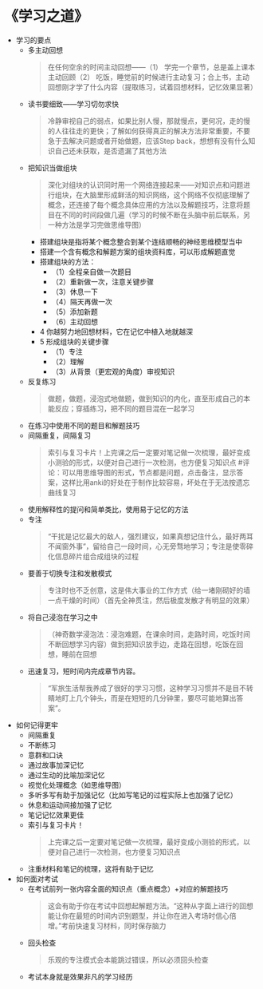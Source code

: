 # 《学习之道》
* 学习的要点
	* 多主动回想
		> 在任何空余的时间主动回想——（1） 学完一个章节，总是盖上课本主动回顾（2） 吃饭，睡觉前的时候进行主动复习；合上书，主动回想刚才学了什么内容（提取练习，试着回想材料，记忆效果显著）
	* 读书要细致——学习切勿求快
		> 冷静审视自己的弱点，如果比别人慢，那就慢点，更何况，走的慢的人往往走的更快；了解如何获得真正的解决方法非常重要，不要急于去解决问题或者开始做题，应该Step back，想想有没有什么知识自己还未获取，是否遗漏了其他方法
	* 把知识当做组块
		> 深化对组块的认识同时用一个网络连接起来——对知识点和问题进行组块，在大脑里形成鲜活的知识网络，这个网络不仅彻底理解了概念，还连接了每个概念具体应用的方法以及解题技巧，注意将题目在不同的时间段做几遍（学习的时候不断在头脑中前后联系，另一种方法是学习完做思维导图）
		* 搭建组块是指将某个概念整合到某个连结顺畅的神经思维模型当中
		* 搭建一个含有概念和解题方案的组块资料库，可以形成解题直觉
		* 搭建组块的方法：
			* （1）全程亲自做一次题目
			* （2）重新做一次，注意关键步骤
			* （3）休息一下
			* （4）隔天再做一次
			* （5）添加新题
			* （6）主动回想
		* 4 你越努力地回想材料，它在记忆中植入地就越深
		* 5 形成组块的关键步骤
			* （1）专注
			* （2）理解
			* （3）从背景（更宏观的角度）审视知识
	* 反复练习
		> 做题，做题，浸泡式地做题，做到知识的内化，直至形成自己的本能反应；穿插练习，把不同的题目混在一起学习
	* 在练习中使用不同的题目和解题技巧
	* 间隔重复，间隔复习
		> 索引与复习卡片！上完课之后一定要对笔记做一次梳理，最好变成小测验的形式，以便对自己进行一次检测，也方便复习知识点 #评论：可以用思维导图的形式，节点都是问题，点击备注，显示答案，这样比用anki的好处在于制作比较容易，坏处在于无法按遗忘曲线复习
	* 使用解释性的提问和简单类比，使用易于记忆的方法
	* 专注
		> “干扰是记忆最大的敌人，强烈建议，如果真想记住什么，最好两耳不闻窗外事”，留给自己一段时间，心无旁骛地学习；专注是使零碎化信息碎片组合成组块的过程
	* 要善于切换专注和发散模式
		> 专注时也不乏创意，这是伟大事业的工作方式（给一堵刚砌好的墙一点干燥的时间）（首先全神贯注，然后极度发散才有明显的效果）
	* 将自己浸泡在学习之中
		> （神奇数学浸泡法：浸泡难题，在课余时间，走路时间，吃饭时间不断回想学习内容）做到把知识放手边，走路在回想，吃饭在回想，睡前在回想
	* 迅速复习，短时间内完成章节内容。
		> “军旅生活帮我养成了很好的学习习惯，这种学习习惯并不是目不转睛地盯上几个钟头，而是在短短的几分钟里，要尽可能地算出答案”。
* 如何记得更牢
	* 间隔重复
	* 不断练习
	* 意群和口诀
	* 通过故事加深记忆
	* 通过生动的比喻加深记忆
	* 视觉化处理概念（如思维导图）
	* 多听多写有助于加强记忆（比如写笔记的过程实际上也加强了记忆）
	* 休息和运动间接加强了记忆
	* 笔记记忆效果更佳
	* 索引与复习卡片！
		> 上完课之后一定要对笔记做一次梳理，最好变成小测验的形式，以便对自己进行一次检测，也方便复习知识点
	* 注重材料和笔记的梳理，这将有助于记忆
* 如何面对考试
	* 在考试前列一张内容全面的知识点（重点概念）+对应的解题技巧
		> 这会有助于你在考试中回想起解题方法。“这种从字面上进行的回想能让你在最短的时间内识别题型，并让你在进入考场时信心倍增。”考前快速复习材料，同时保存脑力
	* 回头检查
		> 乐观的专注模式会本能跳过错误，所以必须回头检查
	* 考试本身就是效果非凡的学习经历
